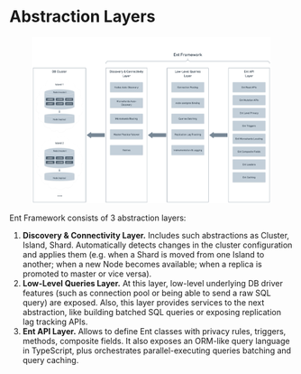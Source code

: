 # Abstraction Layers

<div data-full-width="false">

<figure><img src="../.gitbook/assets/image (4).png" alt=""><figcaption></figcaption></figure>

</div>

Ent Framework consists of 3 abstraction layers:

1. **Discovery & Connectivity Layer.** Includes such abstractions as Cluster, Island, Shard. Automatically detects changes in the cluster configuration and applies them (e.g. when a Shard is moved from one Island to another; when a new Node becomes available; when a replica is promoted to master or vice versa).
2. **Low-Level Queries Layer.** At this layer, low-level underlying DB driver features (such as connection pool or being able to send a raw SQL query) are exposed. Also, this layer provides services to the next abstraction, like building batched SQL queries or exposing replication lag tracking APIs.
3. **Ent API Layer.** Allows to define Ent classes with privacy rules, triggers, methods, composite fields. It also exposes an ORM-like query language in TypeScript, plus orchestrates parallel-executing queries batching and query caching.
